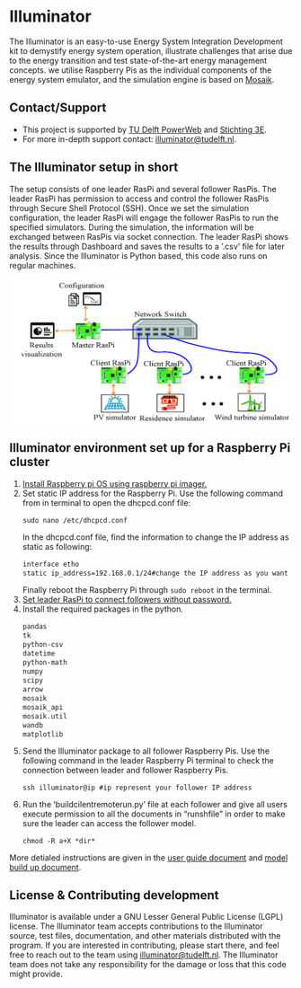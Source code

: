 # Illuminator
The Illuminator is an easy-to-use Energy System Integration 
Development kit to demystify energy system operation, illustrate challenges 
that arise due to the energy transition and test 
state-of-the-art energy management concepts. we utilise Raspberry Pis
as the individual components of the energy system emulator, 
and the simulation engine is based on [Mosaik](https://mosaik.offis.de/).

## Contact/Support
* This project is supported by [TU Delft PowerWeb](https://www.tudelft.nl/powerweb) and [Stichting 3E](https://www.stichting3e.nl/).
* For more in-depth support contact: illuminator@tudelft.nl.

## The Illuminator setup in short
The setup consists of one leader RasPi and several follower RasPis.
The leader RasPi has permission to access and control the
follower RasPis through Secure Shell Protocol (SSH). Once we
set the simulation configuration, the leader RasPi will engage
the follower RasPis to run the specified simulators. During the
simulation, the information will be exchanged between RasPis via socket connection.
The leader RasPi shows the results through Dashboard and saves the results
to a ’.csv’ file for later analysis. 
Since the Illuminator is Python based, this code also runs on regular machines.
<div align="center">
	<img align="center" src="docs/Figure/Structure.jpg" width="500">
</div>

## Illuminator environment set up for a Raspberry Pi cluster
1. [Install Raspberry pi OS using raspberry pi imager.](https://www.raspberrypi.com/software/)
2. Set static IP address for the Raspberry Pi.
    Use the following command from in terminal to open the dhcpcd.conf file:
    ```
    sudo nano /etc/dhcpcd.conf
    ```
   In the dhcpcd.conf file, find the information to change the IP address as static as following:
   ```
   interface etho
   static ip_address=192.168.0.1/24#change the IP address as you want
   ```
   Finally reboot the Raspberry Pi through `sudo reboot` in the terminal.
3. [Set leader RasPi to connect followers without password.](https://www.digitalocean.com/community/tutorials/how-to-set-up-ssh-keys-2)
4. Install the required packages in the python.
   ```
   pandas
   tk
   python-csv
   datetime
   python-math
   numpy
   scipy
   arrow
   mosaik
   mosaik_api
   mosaik.util
   wandb
   matplotlib
   ```
5. Send the Illuminator package to all follower Raspberry Pis. Use the following command in the leader Raspberry Pi terminal to check the connection 
between leader and follower Raspberry Pis. 
   ```
   ssh illuminator@ip #ip represent your follower IP address
   ```
6. Run the ‘buildcilentremoterun.py’ file at each follower and give all users execute permission to all the documents in “runshfile” in order 
to make sure the leader can access the follower model.
   ```
   chmod -R a+X *dir*
   ```

More detialed instructions are given in the [user guide document](User%20guide.md) and [model build up document](Models.md).
## License & Contributing development
Illuminator is available under a GNU Lesser General Public License (LGPL) license.
The Illuminator team accepts contributions to the Illuminator source, test files, documentation, and other materials distributed with the program.
If you are interested in contributing, please start there, and feel free to reach out to the team using illuminator@tudelft.nl. The Illuminator team does not take any responsibility for the damage or loss that this code might provide. 
